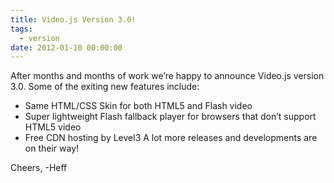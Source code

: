 ```yaml
---
title: Video.js Version 3.0!
tags:
  - version
date: 2012-01-10 00:00:00
---
```


After months and months of work we&rsquo;re happy to announce Video.js version 3.0\. Some of the exiting new features include:

*   Same HTML/CSS Skin for both HTML5 and Flash video
*   Super lightweight Flash fallback player for browsers that don&rsquo;t support HTML5 video
*   Free CDN hosting by Level3 A lot more releases and developments are on their way!

Cheers,
-Heff